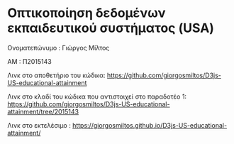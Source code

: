 # Οπτικοποίηση δεδομένων εκπαιδευτικού συστήματος (USA)

Ονοματεπώνυμο : Γιώργος Μίλτος

ΑΜ : Π2015143

Λινκ στο αποθετήριο του κώδικα: https://github.com/giorgosmiltos/D3js-US-educational-attainment

Λινκ στο κλαδί του κώδικα που αντιστοιχεί στο παραδοτέο 1: https://github.com/giorgosmiltos/D3js-US-educational-attainment/tree/2015143

Λινκ στο εκτελέσιμο : https://giorgosmiltos.github.io/D3js-US-educational-attainment/


